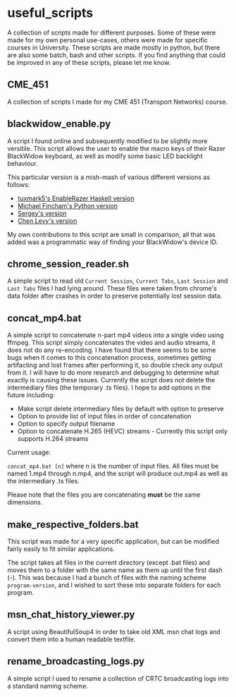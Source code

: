 # useful_scripts
A collection of scripts made for different purposes. Some of these were made for my own personal use-cases, others were made for specific courses in University. These scripts are made mostly in python, but there are also some batch, bash and other scripts. If you find anything that could be improved in any of these scripts, please let me know.

## CME_451
A collection of scripts I made for my CME 451 (Transport Networks) course.

## blackwidow_enable.py
A script I found online and subsequently modified to be slightly more versitile. This script allows the user to enable the macro keys of their Razer BlackWidow keyboard, as well as modify some basic LED backlight behaviour.

This particular version is a mish-mash of various different versions as follows:
* [tuxmark5's EnableRazer Haskell version](https://github.com/tuxmark5/EnableRazer)
* [Michael Fincham's Python version](https://finch.am/projects/blackwidow/)
* [Sergey's version](https://superuser.com/a/474595)
* [Chen Levy's version](https://superuser.com/a/696685)

My own contributions to this script are small in comparison, all that was added was a programmatic way of finding your BlackWidow's device ID.

## chrome_session_reader.sh
A simple script to read old `Current Session`, `Current Tabs`, `Last Session` and `Last Tabs` files I had lying around. These files were taken from chrome's data folder after crashes in order to preserve potentially lost session data.

## concat_mp4.bat
A simple script to concatenate n-part mp4 videos into a single video using ffmpeg. This script simply concatenates the video and audio streams, it does not do any re-encoding. I have found that there seems to be some bugs when it comes to this concatenation process, sometimes getting artifacting and lost frames after performing it, so double check any output from it. I will have to do more research and debugging to determine what exactly is causing these issues. Currently the script does not delete the intermediary files (the temporary .ts files). I hope to add options in the future including:
* Make script delete intermediary files by default with option to preserve
* Option to provide list of input files in order of concatenation
* Option to specify output filename
* Option to concatenate H.265 (HEVC) streams - Currently this script only supports H.264 streams

Current usage:

`concat_mp4.bat [n]` where n is the number of input files. All files must be named 1.mp4 through n.mp4, and the script will produce out.mp4 as well as the intermediary .ts files.

Please note that the files you are concatenating **must** be the same dimensions.

## make_respective_folders.bat
This script was made for a very specific application, but can be modified fairly easily to fit similar applications.

The script takes all files in the current directory (except .bat files) and moves them to a folder with the same name as them up until the first dash (-). This was because I had a bunch of files with the naming scheme `program-version`, and I wished to sort these into separate folders for each program.

## msn_chat_history_viewer.py
A script using BeautifulSoup4 in order to take old XML msn chat logs and convert them into a human readable textfile.

## rename_broadcasting_logs.py
A simple script I used to rename a collection of CRTC broadcasting logs into a standard naming scheme.
